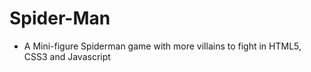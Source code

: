 # Spider-Man
- A Mini-figure Spiderman game with more villains to fight in HTML5, CSS3 and Javascript

